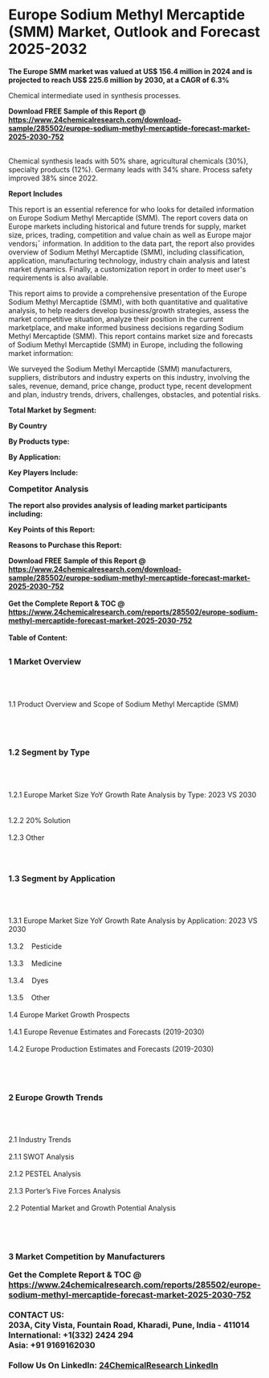 <h1>Europe Sodium Methyl Mercaptide (SMM) Market, Outlook and Forecast 2025-2032</h1><p><strong>The Europe SMM market was valued at US$ 156.4 million in 2024 and is projected to reach US$ 225.6 million by 2030, at a CAGR of 6.3%</strong></p><p>
</p><p>Chemical intermediate used in synthesis processes.</p><div><b>Download FREE Sample of this Report @ 
            <a href="https://www.24chemicalresearch.com/download-sample/285502/europe-sodium-methyl-mercaptide-forecast-market-2025-2030-752">
            https://www.24chemicalresearch.com/download-sample/285502/europe-sodium-methyl-mercaptide-forecast-market-2025-2030-752</a></b></div><br><p>
Chemical synthesis leads with 50% share, agricultural chemicals (30%), specialty products (12%). Germany leads with 34% share. Process safety improved 38% since 2022.</p><p>
</p><p><strong>Report Includes</strong></p><p>
</p><p>This report is an essential reference for who looks for detailed information on Europe Sodium Methyl Mercaptide (SMM). The report covers data on Europe markets including historical and future trends for supply, market size, prices, trading, competition and value chain as well as Europe major vendors¡¯ information. In addition to the data part, the report also provides overview of Sodium Methyl Mercaptide (SMM), including classification, application, manufacturing technology, industry chain analysis and latest market dynamics. Finally, a customization report in order to meet user's requirements is also available.</p><p>
</p><p>This report aims to provide a comprehensive presentation of the Europe Sodium Methyl Mercaptide (SMM), with both quantitative and qualitative analysis, to help readers develop business/growth strategies, assess the market competitive situation, analyze their position in the current marketplace, and make informed business decisions regarding Sodium Methyl Mercaptide (SMM). This report contains market size and forecasts of Sodium Methyl Mercaptide (SMM) in Europe, including the following market information:</p><p>
</p><p>We surveyed the Sodium Methyl Mercaptide (SMM) manufacturers, suppliers, distributors and industry experts on this industry, involving the sales, revenue, demand, price change, product type, recent development and plan, industry trends, drivers, challenges, obstacles, and potential risks.</p><p>
</p><p><strong>Total Market by Segment:</strong></p><p>
<strong>By Country</strong></p><p>
</p><p>
<strong>By Products type:</strong></p><p>
</p><p>
<strong>By Application:</strong></p><p>
</p><p>
<strong>Key Players Include: </strong></p><p>
</p><p>
</p><p><strong style="font-size:16px">Competitor Analysis</strong></p><p>
</p><p><strong>The report also provides analysis of leading market participants including:</strong></p><p>
</p><p>
</p><p><strong>Key Points of this Report:</strong></p><p>
</p><p>
</p><p><strong>Reasons to Purchase this Report:</strong></p><p>
</p><div><b>Download FREE Sample of this Report @ 
            <a href="https://www.24chemicalresearch.com/download-sample/285502/europe-sodium-methyl-mercaptide-forecast-market-2025-2030-752">
            https://www.24chemicalresearch.com/download-sample/285502/europe-sodium-methyl-mercaptide-forecast-market-2025-2030-752</a></b></div><br><div><b>Get the Complete Report & TOC @ 
            <a href="https://www.24chemicalresearch.com/reports/285502/europe-sodium-methyl-mercaptide-forecast-market-2025-2030-752">
            https://www.24chemicalresearch.com/reports/285502/europe-sodium-methyl-mercaptide-forecast-market-2025-2030-752</a></b></div><br>
            <b>Table of Content:</b><p><h2><span style="font-size:16px"><strong>1 Market Overview&nbsp;&nbsp; &nbsp;</strong></span></h2><br />
<br />
<p>1.1 Product Overview and Scope of Sodium Methyl Mercaptide (SMM)&nbsp;</p><br />
<br />
<h2><strong><span style="font-size:16px">1.2 Segment by Type&nbsp;&nbsp; &nbsp;</span></strong></h2><br />
<br />
<p>1.2.1 Europe Market Size YoY Growth Rate Analysis by Type: 2023 VS 2030&nbsp;&nbsp; &nbsp;<br /><br />
1.2.2 20% Solution&nbsp;&nbsp; &nbsp;<br /><br />
1.2.3 Other<br /><br />
<br />
<h2><span style="font-size:16px"><strong>1.3 Segment by Application&nbsp;&nbsp;</strong></span></h2><br />
<br />
<p>1.3.1 Europe Market Size YoY Growth Rate Analysis by Application: 2023 VS 2030&nbsp;&nbsp; &nbsp;<br /><br />
1.3.2&nbsp;&nbsp; &nbsp;Pesticide<br /><br />
1.3.3&nbsp;&nbsp; &nbsp;Medicine<br /><br />
1.3.4&nbsp;&nbsp; &nbsp;Dyes<br /><br />
1.3.5&nbsp;&nbsp; &nbsp;Other<br /><br />
1.4 Europe Market Growth Prospects&nbsp;&nbsp; &nbsp;<br /><br />
1.4.1 Europe Revenue Estimates and Forecasts (2019-2030)&nbsp;&nbsp; &nbsp;<br /><br />
1.4.2 Europe Production Estimates and Forecasts (2019-2030)&nbsp;&nbsp;</p><br />
<br />
<h2><span style="font-size:16px"><strong>2 Europe Growth Trends&nbsp;&nbsp; &nbsp;</strong></span></h2><br />
<br />
<p>2.1 Industry Trends&nbsp;&nbsp; &nbsp;<br /><br />
2.1.1 SWOT Analysis&nbsp;&nbsp; &nbsp;<br /><br />
2.1.2 PESTEL Analysis&nbsp;&nbsp; &nbsp;<br /><br />
2.1.3 Porter&rsquo;s Five Forces Analysis&nbsp;&nbsp; &nbsp;<br /><br />
2.2 Potential Market and Growth Potential Analysis&nbsp;&nbsp; &nbsp;</p><br />
<br />
<h2><span style="font-size:16px"><strong>3 Market Competition by Manufacturers&nbsp;&nbsp; </p><div><b>Get the Complete Report & TOC @ 
            <a href="https://www.24chemicalresearch.com/reports/285502/europe-sodium-methyl-mercaptide-forecast-market-2025-2030-752">
            https://www.24chemicalresearch.com/reports/285502/europe-sodium-methyl-mercaptide-forecast-market-2025-2030-752</a></b></div><br><b>CONTACT US:</b><br>
            203A, City Vista, Fountain Road, Kharadi, Pune, India - 411014<br>
            International: +1(332) 2424 294<br>
            Asia: +91 9169162030 <br><br>
            Follow Us On LinkedIn: <a href="https://www.linkedin.com/company/24chemicalresearch/">24ChemicalResearch LinkedIn</a>